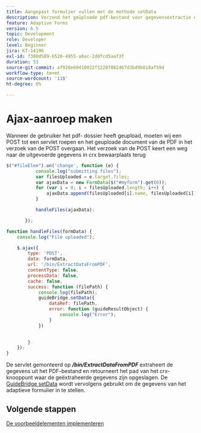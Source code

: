 ```yaml
---
title: Aangepast formulier vullen met de methode setData
description: Verzend het geüploade pdf-bestand voor gegevensextractie en vul het adaptieve formulier met de geëxtraheerde gegevens
feature: Adaptive Forms
version: 6.5
topic: Development
role: Developer
level: Beginner
jira: KT-14196
exl-id: f380d589-6520-4955-a6ac-2d0fcd5aaf3f
duration: 53
source-git-commit: af928e60410022f12207082467d3bd9b818af59d
workflow-type: tm+mt
source-wordcount: '118'
ht-degree: 0%

---
```


# Ajax-aanroep maken

Wanneer de gebruiker het pdf- dossier heeft geupload, moeten wij een POST tot een servlet roepen en het geuploade document van de PDF in het verzoek van de POST overgaan. Het verzoek van de POST keert een weg naar de uitgevoerde gegevens in crx bewaarplaats terug

```javascript
$("#fileElem").on('change', function (e) {
           console.log("submitting files");
           var filesUploaded = e.target.files;
           var ajaxData = new FormData($("#myform").get(0));
           for (var i = 0; i < filesUploaded.length; i++) {
               ajaxData.append(filesUploaded[i].name, filesUploaded[i]);
           }

           handleFiles(ajaxData);

       });

function handleFiles(formData) {
    console.log("File uploaded");

    $.ajax({
        type: 'POST',
        data: formData,
        url: '/bin/ExtractDataFromPDF',
        contentType: false,
        processData: false,
        cache: false,
        success: function (filePath) {
            console.log(filePath);
            guideBridge.setData({
                dataRef: filePath,
                error: function (guideResultObject) {
                    console.log("Error");
                }
            })
            

        }
    });
}
```

De servlet gemonteerd op **_/bin/ExtractDataFromPDF_** extraheert de gegevens uit het PDF-bestand en retourneert het pad van het crx-knooppunt waar de geëxtraheerde gegevens zijn opgeslagen.
De [GuideBridge setData](https://developer.adobe.com/experience-manager/reference-materials/6-5/forms/javascript-api/GuideBridge.html#setData__anchor) wordt vervolgens gebruikt om de gegevens van het adaptieve formulier in te stellen.

## Volgende stappen

[De voorbeeldelementen implementeren](./test-the-solution.md)
